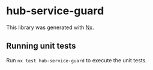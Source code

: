 # hub-service-guard

This library was generated with [Nx](https://nx.dev).

## Running unit tests

Run `nx test hub-service-guard` to execute the unit tests.
